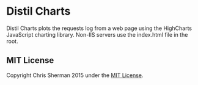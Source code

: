 Distil Charts
=========
Distil Charts plots the requests log from a web page using the HighCharts JavaScript charting library.
Non-IIS servers use the index.html file in the root.

## MIT License

Copyright Chris Sherman 2015 under the [MIT License](LICENSE).